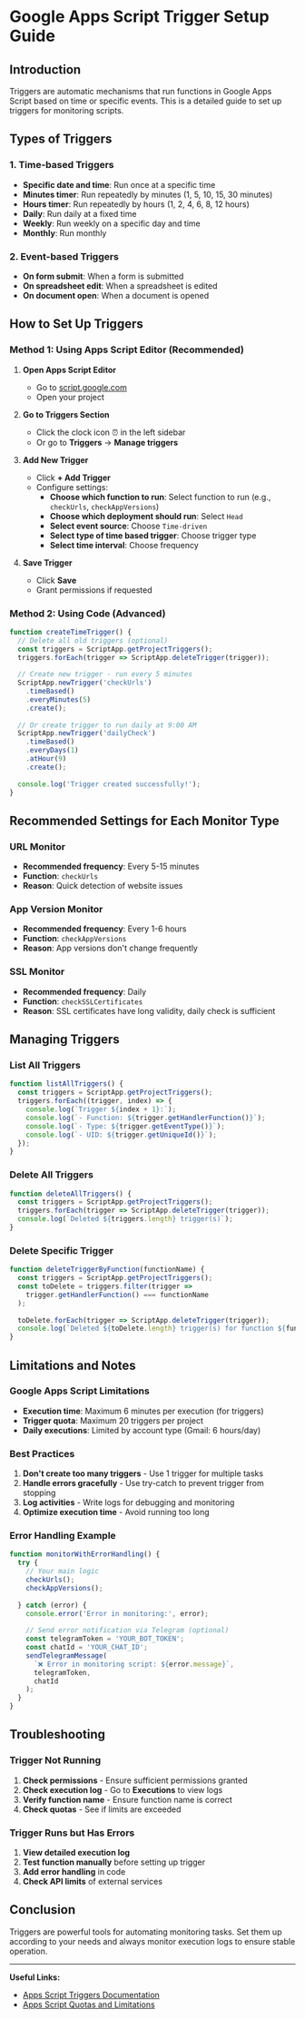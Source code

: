 # Google Apps Script Trigger Setup Guide

## Introduction

Triggers are automatic mechanisms that run functions in Google Apps Script based on time or specific events. This is a detailed guide to set up triggers for monitoring scripts.

## Types of Triggers

### 1. Time-based Triggers
- **Specific date and time**: Run once at a specific time
- **Minutes timer**: Run repeatedly by minutes (1, 5, 10, 15, 30 minutes)
- **Hours timer**: Run repeatedly by hours (1, 2, 4, 6, 8, 12 hours)
- **Daily**: Run daily at a fixed time
- **Weekly**: Run weekly on a specific day and time
- **Monthly**: Run monthly

### 2. Event-based Triggers
- **On form submit**: When a form is submitted
- **On spreadsheet edit**: When a spreadsheet is edited
- **On document open**: When a document is opened

## How to Set Up Triggers

### Method 1: Using Apps Script Editor (Recommended)

1. **Open Apps Script Editor**
   - Go to [script.google.com](https://script.google.com)
   - Open your project

2. **Go to Triggers Section**
   - Click the clock icon ⏰ in the left sidebar
   - Or go to **Triggers** → **Manage triggers**

3. **Add New Trigger**
   - Click **+ Add Trigger**
   - Configure settings:
     - **Choose which function to run**: Select function to run (e.g., `checkUrls`, `checkAppVersions`)
     - **Choose which deployment should run**: Select `Head`
     - **Select event source**: Choose `Time-driven`
     - **Select type of time based trigger**: Choose trigger type
     - **Select time interval**: Choose frequency

4. **Save Trigger**
   - Click **Save**
   - Grant permissions if requested

### Method 2: Using Code (Advanced)

```javascript
function createTimeTrigger() {
  // Delete all old triggers (optional)
  const triggers = ScriptApp.getProjectTriggers();
  triggers.forEach(trigger => ScriptApp.deleteTrigger(trigger));
  
  // Create new trigger - run every 5 minutes
  ScriptApp.newTrigger('checkUrls')
    .timeBased()
    .everyMinutes(5)
    .create();
  
  // Or create trigger to run daily at 9:00 AM
  ScriptApp.newTrigger('dailyCheck')
    .timeBased()
    .everyDays(1)
    .atHour(9)
    .create();
    
  console.log('Trigger created successfully!');
}
```

## Recommended Settings for Each Monitor Type

### URL Monitor
- **Recommended frequency**: Every 5-15 minutes
- **Function**: `checkUrls`
- **Reason**: Quick detection of website issues

### App Version Monitor  
- **Recommended frequency**: Every 1-6 hours
- **Function**: `checkAppVersions`
- **Reason**: App versions don't change frequently

### SSL Monitor
- **Recommended frequency**: Daily
- **Function**: `checkSSLCertificates`
- **Reason**: SSL certificates have long validity, daily check is sufficient

## Managing Triggers

### List All Triggers
```javascript
function listAllTriggers() {
  const triggers = ScriptApp.getProjectTriggers();
  triggers.forEach((trigger, index) => {
    console.log(`Trigger ${index + 1}:`);
    console.log(`- Function: ${trigger.getHandlerFunction()}`);
    console.log(`- Type: ${trigger.getEventType()}`);
    console.log(`- UID: ${trigger.getUniqueId()}`);
  });
}
```

### Delete All Triggers
```javascript
function deleteAllTriggers() {
  const triggers = ScriptApp.getProjectTriggers();
  triggers.forEach(trigger => ScriptApp.deleteTrigger(trigger));
  console.log(`Deleted ${triggers.length} trigger(s)`);
}
```

### Delete Specific Trigger
```javascript
function deleteTriggerByFunction(functionName) {
  const triggers = ScriptApp.getProjectTriggers();
  const toDelete = triggers.filter(trigger => 
    trigger.getHandlerFunction() === functionName
  );
  
  toDelete.forEach(trigger => ScriptApp.deleteTrigger(trigger));
  console.log(`Deleted ${toDelete.length} trigger(s) for function ${functionName}`);
}
```

## Limitations and Notes

### Google Apps Script Limitations
- **Execution time**: Maximum 6 minutes per execution (for triggers)
- **Trigger quota**: Maximum 20 triggers per project
- **Daily executions**: Limited by account type (Gmail: 6 hours/day)

### Best Practices
1. **Don't create too many triggers** - Use 1 trigger for multiple tasks
2. **Handle errors gracefully** - Use try-catch to prevent trigger from stopping
3. **Log activities** - Write logs for debugging and monitoring
4. **Optimize execution time** - Avoid running too long

### Error Handling Example
```javascript
function monitorWithErrorHandling() {
  try {
    // Your main logic
    checkUrls();
    checkAppVersions();
    
  } catch (error) {
    console.error('Error in monitoring:', error);
    
    // Send error notification via Telegram (optional)
    const telegramToken = 'YOUR_BOT_TOKEN';
    const chatId = 'YOUR_CHAT_ID';
    sendTelegramMessage(
      `❌ Error in monitoring script: ${error.message}`,
      telegramToken,
      chatId
    );
  }
}
```

## Troubleshooting

### Trigger Not Running
1. **Check permissions** - Ensure sufficient permissions granted
2. **Check execution log** - Go to **Executions** to view logs
3. **Verify function name** - Ensure function name is correct
4. **Check quotas** - See if limits are exceeded

### Trigger Runs but Has Errors
1. **View detailed execution log**
2. **Test function manually** before setting up trigger
3. **Add error handling** in code
4. **Check API limits** of external services

## Conclusion

Triggers are powerful tools for automating monitoring tasks. Set them up according to your needs and always monitor execution logs to ensure stable operation.

---

**Useful Links:**
- [Apps Script Triggers Documentation](https://developers.google.com/apps-script/guides/triggers)
- [Apps Script Quotas and Limitations](https://developers.google.com/apps-script/guides/services/quotas)